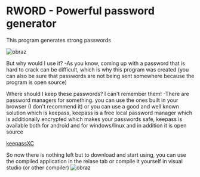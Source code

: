 # RWORD - Powerful password generator
This program generates strong passwords 

![obraz](https://user-images.githubusercontent.com/77057750/174057623-7c1750ec-3b09-4921-bc64-17934133bd88.png)


But why would I use it?
-As you know, coming up with a password that is hard to crack can be difficult, which is why this program was created (you can also be sure that passwords are not being sent somewhere because the program is open source)

Where should I keep these passwords? I can't remember them!
-There are password managers for something. you can use the ones built in your browser (I don't recommend it) or you can use a good and well known solution which is keepass, keepass is a free local password manager which is additionally encrypted which makes your passwords safe, keepass is available both for android and for windows/linux and in addition it is open source

[keepassXC](https://keepassxc.org/)

So now there is nothing left but to download and start using, you can use the compiled application in the relase tab or compile it yourself in visual studio (or other compiler)
![obraz](https://user-images.githubusercontent.com/77057750/174059320-f8a37380-b313-48ae-bd23-f41d1543899c.png)

